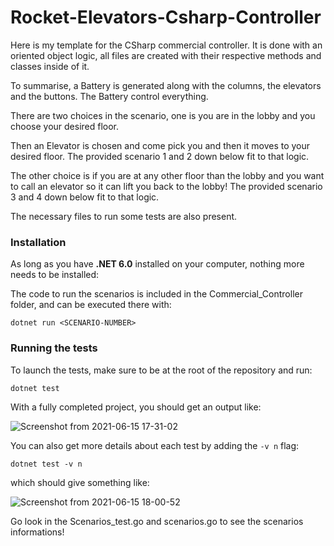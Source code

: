 # Rocket-Elevators-Csharp-Controller
Here is my template for the CSharp commercial controller. It is done with an oriented object logic, all files  are created with their respective methods and classes inside of it.

To summarise, a Battery is generated along with the columns, the elevators and the buttons. The Battery 
control everything. 

There are two choices in the scenario, one is you are in the lobby and you choose your desired floor. 

Then an Elevator is chosen and come pick you and then it moves to your desired floor. The provided scenario 1 and 2 down below fit to that logic.

The other choice is if you are at any other floor than the lobby and you want to call an elevator so it can lift you back to the lobby! The provided scenario 3 and 4 down below fit to that logic.


<!-- The following link is a video to a description of my project! :

https://www.youtube.com/watch?v=UHgRiJSiDpg -->

The necessary files to run some tests are also present.

### Installation

As long as you have **.NET 6.0** installed on your computer, nothing more needs to be installed:

The code to run the scenarios is included in the Commercial_Controller folder, and can be executed there with:

`dotnet run <SCENARIO-NUMBER>`

### Running the tests

To launch the tests, make sure to be at the root of the repository and run:

`dotnet test`

With a fully completed project, you should get an output like:

![Screenshot from 2021-06-15 17-31-02](https://user-images.githubusercontent.com/28630658/122128889-3edfa500-ce03-11eb-97d0-df0cc6a79fed.png)

You can also get more details about each test by adding the `-v n` flag: 

`dotnet test -v n` 

which should give something like: 

![Screenshot from 2021-06-15 18-00-52](https://user-images.githubusercontent.com/28630658/122129140-a8f84a00-ce03-11eb-8807-33d7eab8c387.png)

Go look in the Scenarios_test.go and scenarios.go to see the scenarios informations!
